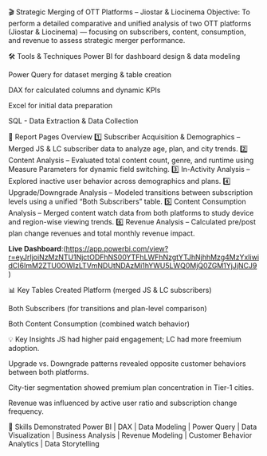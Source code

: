 🎬 Strategic Merging of OTT Platforms – Jiostar & Liocinema
Objective:
 To perform a detailed comparative and unified analysis of two OTT platforms (Jiostar & Liocinema) — focusing on subscribers, content, consumption, and revenue to assess strategic merger performance.

🛠️ Tools & Techniques
Power BI for dashboard design & data modeling

Power Query for dataset merging & table creation

DAX for calculated columns and dynamic KPIs

Excel for initial data preparation

SQL - Data Extraction & Data Collection


📁 Report Pages Overview
1️⃣ Subscriber Acquisition & Demographics – Merged JS & LC subscriber data to analyze age, plan, and city trends.
 2️⃣ Content Analysis – Evaluated total content count, genre, and runtime using Measure Parameters for dynamic field switching.
 3️⃣ In-Activity Analysis – Explored inactive user behavior across demographics and plans.
 4️⃣ Upgrade/Downgrade Analysis – Modeled transitions between subscription levels using a unified “Both Subscribers” table.
 5️⃣ Content Consumption Analysis – Merged content watch data from both platforms to study device and region-wise viewing trends.
 6️⃣ Revenue Analysis – Calculated pre/post plan change revenues and total monthly revenue impact.


**Live Dashboard**:(https://app.powerbi.com/view?r=eyJrIjoiNzMzNTU1NjctODFhNS00YTFhLWFhNzgtYTJhNjhhMzg4MzYxIiwidCI6ImM2ZTU0OWIzLTVmNDUtNDAzMi1hYWU5LWQ0MjQ0ZGM1YjJjNCJ9)



📊 Key Tables Created
Platform (merged JS & LC subscribers)

Both Subscribers (for transitions and plan-level comparison)

Both Content Consumption (combined watch behavior)


💡 Key Insights
JS had higher paid engagement; LC had more freemium adoption.

Upgrade vs. Downgrade patterns revealed opposite customer behaviors between both platforms.

City-tier segmentation showed premium plan concentration in Tier-1 cities.

Revenue was influenced by active user ratio and subscription change frequency.



🧠 Skills Demonstrated
Power BI | DAX | Data Modeling | Power Query | Data Visualization | Business Analysis | Revenue Modeling | Customer Behavior Analytics | Data Storytelling
